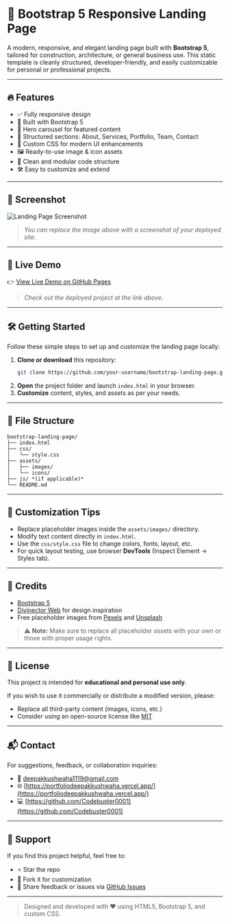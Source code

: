 # 🚧 Bootstrap 5 Responsive Landing Page

A modern, responsive, and elegant landing page built with **Bootstrap 5**, tailored for construction, architecture, or general business use. This static template is cleanly structured, developer-friendly, and easily customizable for personal or professional projects.

---

## 🔥 Features

- ✅ Fully responsive design
- 🎯 Built with Bootstrap 5
- 🎡 Hero carousel for featured content
- 📄 Structured sections: About, Services, Portfolio, Team, Contact
- 🎨 Custom CSS for modern UI enhancements
- 🖼️ Ready-to-use image & icon assets
- 🧩 Clean and modular code structure
- 🛠️ Easy to customize and extend

---

## 📸 Screenshot

![Landing Page Screenshot](https://res.cloudinary.com/dqmnflrlx/image/upload/v1751471919/screencapture-codebuster0001-github-io-Bootstrap-Landing-page-2025-07-02-21_10_55_axshrr.png)

> _You can replace the image above with a screenshot of your deployed site._

---

## 🚀 Live Demo

👉 [View Live Demo on GitHub Pages](https://codebuster0001.github.io/Bootstrap-Landing-page/)

> _Check out the deployed project at the link above._

---

## 🛠️ Getting Started

Follow these simple steps to set up and customize the landing page locally:

1. **Clone or download** this repository:
   ```bash
   git clone https://github.com/your-username/bootstrap-landing-page.git
   ```
2. **Open** the project folder and launch `index.html` in your browser.
3. **Customize** content, styles, and assets as per your needs.

---

## 📁 File Structure

```
bootstrap-landing-page/
├── index.html
├── css/
│   └── style.css
├── assets/
│   ├── images/
│   └── icons/
├── js/ *(if applicable)*
└── README.md
```

---

## 🎨 Customization Tips

* Replace placeholder images inside the `assets/images/` directory.
* Modify text content directly in `index.html`.
* Use the `css/style.css` file to change colors, fonts, layout, etc.
* For quick layout testing, use browser **DevTools** (Inspect Element → Styles tab).

---

## 🙏 Credits

* [Bootstrap 5](https://getbootstrap.com/)
* [Divinector Web](https://divinectorweb.com/) for design inspiration
* Free placeholder images from [Pexels](https://pexels.com) and [Unsplash](https://unsplash.com)

> ⚠️ **Note:** Make sure to replace all placeholder assets with your own or those with proper usage rights.

---

## 📄 License

This project is intended for **educational and personal use only**.

If you wish to use it commercially or distribute a modified version, please:

* Replace all third-party content (images, icons, etc.)
* Consider using an open-source license like [MIT](https://opensource.org/licenses/MIT)

---

## 📬 Contact

For suggestions, feedback, or collaboration inquiries:

* 📧 [deepakkushwaha1119@gmail.com](mailto:deepakkushwaha1119@gmail.com)
* 🌐 [https://portfoliodeepakkushwaha.vercel.app/](https://portfoliodeepakkushwaha.vercel.app/)
* 💻 [https://github.com/Codebuster0001](https://github.com/Codebuster0001)

---

## 🙌 Support

If you find this project helpful, feel free to:

* ⭐ Star the repo
* 🍴 Fork it for customization
* 💬 Share feedback or issues via [GitHub Issues](https://github.com/your-username/bootstrap-landing-page/issues)

---

> Designed and developed with ❤️ using HTML5, Bootstrap 5, and custom CSS. 
